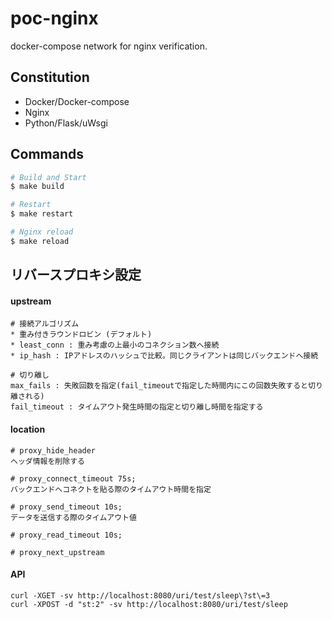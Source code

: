 # poc-nginx
docker-compose network for nginx verification.

## Constitution

* Docker/Docker-compose
* Nginx
* Python/Flask/uWsgi

## Commands

``` bash
# Build and Start
$ make build

# Restart
$ make restart

# Nginx reload
$ make reload
```

## リバースプロキシ設定

#### upstream

```
# 接続アルゴリズム
* 重み付きラウンドロビン (デフォルト)
* least_conn : 重み考慮の上最小のコネクション数へ接続
* ip_hash : IPアドレスのハッシュで比較。同じクライアントは同じバックエンドへ接続

# 切り離し
max_fails : 失敗回数を指定(fail_timeoutで指定した時間内にこの回数失敗すると切り離される)
fail_timeout : タイムアウト発生時間の指定と切り離し時間を指定する
```

#### location

```
# proxy_hide_header
ヘッダ情報を削除する

# proxy_connect_timeout 75s;
バックエンドへコネクトを貼る際のタイムアウト時間を指定

# proxy_send_timeout 10s;
データを送信する際のタイムアウト値

# proxy_read_timeout 10s;

# proxy_next_upstream

```

#### API

```
curl -XGET -sv http://localhost:8080/uri/test/sleep\?st\=3
curl -XPOST -d "st:2" -sv http://localhost:8080/uri/test/sleep
```
